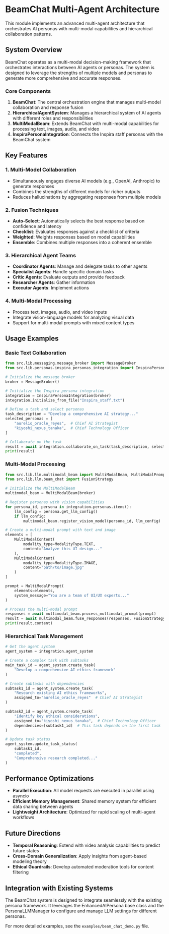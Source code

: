 # BeamChat Multi-Agent Architecture

This module implements an advanced multi-agent architecture that orchestrates AI personas with multi-modal capabilities and hierarchical collaboration patterns.

## System Overview

BeamChat operates as a multi-modal decision-making framework that orchestrates interactions between AI agents or personas. The system is designed to leverage the strengths of multiple models and personas to generate more comprehensive and accurate responses.

### Core Components

1. **BeamChat**: The central orchestration engine that manages multi-model collaboration and response fusion
2. **HierarchicalAgentSystem**: Manages a hierarchical system of AI agents with different roles and responsibilities
3. **MultiModalBeam**: Extends BeamChat with multi-modal capabilities for processing text, images, audio, and video
4. **InspiraPersonaIntegration**: Connects the Inspira staff personas with the BeamChat system

## Key Features

### 1. Multi-Model Collaboration

- Simultaneously engages diverse AI models (e.g., OpenAI, Anthropic) to generate responses
- Combines the strengths of different models for richer outputs
- Reduces hallucinations by aggregating responses from multiple models

### 2. Fusion Techniques

- **Auto-Select**: Automatically selects the best response based on confidence and latency
- **Checklist**: Evaluates responses against a checklist of criteria
- **Weighted**: Weights responses based on model capabilities
- **Ensemble**: Combines multiple responses into a coherent ensemble

### 3. Hierarchical Agent Teams

- **Coordinator Agents**: Manage and delegate tasks to other agents
- **Specialist Agents**: Handle specific domain tasks
- **Critic Agents**: Evaluate outputs and provide feedback
- **Researcher Agents**: Gather information
- **Executor Agents**: Implement actions

### 4. Multi-Modal Processing

- Process text, images, audio, and video inputs
- Integrate vision-language models for analyzing visual data
- Support for multi-modal prompts with mixed content types

## Usage Examples

### Basic Text Collaboration

```python
from src.lib.messaging.message_broker import MessageBroker
from src.lib.personas.inspira_personas_integration import InspiraPersonaIntegration

# Initialize the message broker
broker = MessageBroker()

# Initialize the Inspira persona integration
integration = InspiraPersonaIntegration(broker)
integration.initialize_from_file("Inspira_staff.txt")

# Define a task and select personas
task_description = "Develop a comprehensive AI strategy..."
selected_personas = [
    "aurelio_oracle_reyes",  # Chief AI Strategist
    "kiyoshi_nexus_tanaka",  # Chief Technology Officer
]

# Collaborate on the task
result = await integration.collaborate_on_task(task_description, selected_personas)
print(result)
```

### Multi-Modal Processing

```python
from src.lib.llm.multimodal_beam import MultiModalBeam, MultiModalPrompt, MultiModalContent, ModalityType
from src.lib.llm.beam_chat import FusionStrategy

# Initialize the MultiModalBeam
multimodal_beam = MultiModalBeam(broker)

# Register personas with vision capabilities
for persona_id, persona in integration.personas.items():
    llm_config = persona.get_llm_config()
    if llm_config:
        multimodal_beam.register_vision_model(persona_id, llm_config)

# Create a multi-modal prompt with text and image
elements = [
    MultiModalContent(
        modality_type=ModalityType.TEXT,
        content="Analyze this UI design..."
    ),
    MultiModalContent(
        modality_type=ModalityType.IMAGE,
        content="path/to/image.jpg"
    )
]

prompt = MultiModalPrompt(
    elements=elements,
    system_message="You are a team of UI/UX experts..."
)

# Process the multi-modal prompt
responses = await multimodal_beam.process_multimodal_prompt(prompt)
result = await multimodal_beam.fuse_responses(responses, FusionStrategy.ENSEMBLE)
print(result.content)
```

### Hierarchical Task Management

```python
# Get the agent system
agent_system = integration.agent_system

# Create a complex task with subtasks
main_task_id = agent_system.create_task(
    "Develop a comprehensive AI ethics framework"
)

# Create subtasks with dependencies
subtask1_id = agent_system.create_task(
    "Research existing AI ethics frameworks",
    assigned_to="aurelio_oracle_reyes"  # Chief AI Strategist
)

subtask2_id = agent_system.create_task(
    "Identify key ethical considerations",
    assigned_to="kiyoshi_nexus_tanaka",  # Chief Technology Officer
    dependencies=[subtask1_id]  # This task depends on the first task
)

# Update task status
agent_system.update_task_status(
    subtask1_id, 
    "completed", 
    "Comprehensive research completed..."
)
```

## Performance Optimizations

- **Parallel Execution**: All model requests are executed in parallel using asyncio
- **Efficient Memory Management**: Shared memory system for efficient data sharing between agents
- **Lightweight Architecture**: Optimized for rapid scaling of multi-agent workflows

## Future Directions

- **Temporal Reasoning**: Extend with video analysis capabilities to predict future states
- **Cross-Domain Generalization**: Apply insights from agent-based modeling theory
- **Ethical Guardrails**: Develop automated moderation tools for content filtering

## Integration with Existing Systems

The BeamChat system is designed to integrate seamlessly with the existing persona framework. It leverages the EnhancedAIPersona base class and the PersonaLLMManager to configure and manage LLM settings for different personas.

For more detailed examples, see the `examples/beam_chat_demo.py` file.